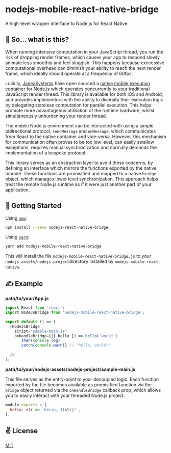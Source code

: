 # nodejs-mobile-react-native-bridge
A high-level wrapper interface to Node.js for React Native.

## 🤔 So... what is this?

When running intensive computation in your JavaScript thread, you run the risk of dropping render frames, which causes your app to respond slowly animate less smoothly and feel sluggish. This happens because execessive computational overhead can diminish your ability to reach the next render frame, which ideally should operate at a frequency of 60fps.

Luckily, [JaneaSystems](https://github.com/JaneaSystems) have open sourced a [native mobile execution container](https://github.com/JaneaSystems/nodejs-mobile-react-native) for Node.js which operates concurrently to your traditional JavaScript render thread. This library is available for both iOS and Android, and provides implementors with the ability to diversify their execution logic by delegating stateless computation for parallel execution. This helps promote more advantageous utilisation of the runtime hardware, whilst simultaneously unburdening your render thread.

The mobile Node.js environment can be interacted with using a simple bidirectional protocol, `sendMessage` and `onMessage`, which communicates from React to the native container and vice-versa. However, this mechanism for communication often proves to be too low level, can easily swallow exceptions, requires manual synchronization and normally demands the implementation of a bespoke protocol.

This library serves as an abstraction layer to avoid these concerns, by defining an interface which mirrors the functions exported by the native module. These functions are promisified and mapped to a native `bridge` object, which manages lower level synchronization. This approach helps treat the remote Node.js runtime as if it were just another part of your application.

## 🚀 Getting Started

Using [`npm`]():

```sh
npm install --save nodejs-react-native-bridge
```

Using [`yarn`]():

```sh
yarn add nodejs-mobile-react-native-bridge
```

This will install the file `nodejs-mobile-react-native-bridge.js` to your `nodejs-assets/nodejs-project`directory installed by `nodejs-mobile-react-native`.

## ✍️ Example

**path/to/your/App.js**

```javascript
import React from 'react';
import NodeJsBridge from 'nodejs-mobile-react-native-bridge';

export default () => (
  <NodeJsBridge
    script="sample-main.js"
    onHandleBridge={({ hello }) => hello('world')
      .then(console.log)
      .catch(console.warn)} // "hello, world!"
    
  />
);
```

**path/to/your/nodejs-assets/nodejs-project/sample-main.js**

This file serves as the entry-point to your decoupled logic. Each function exported by the file becomes available as promisified function via the `bridge` object returned via the `onHandleBridge` callback prop, which allows you to easily interact with your threaded Node.js project.

```javascript
module.exports = {
  hello: str => `hello, ${str}!`,
};
```

## ✌️  License
[MIT](https://opensource.org/licenses/MIT)
